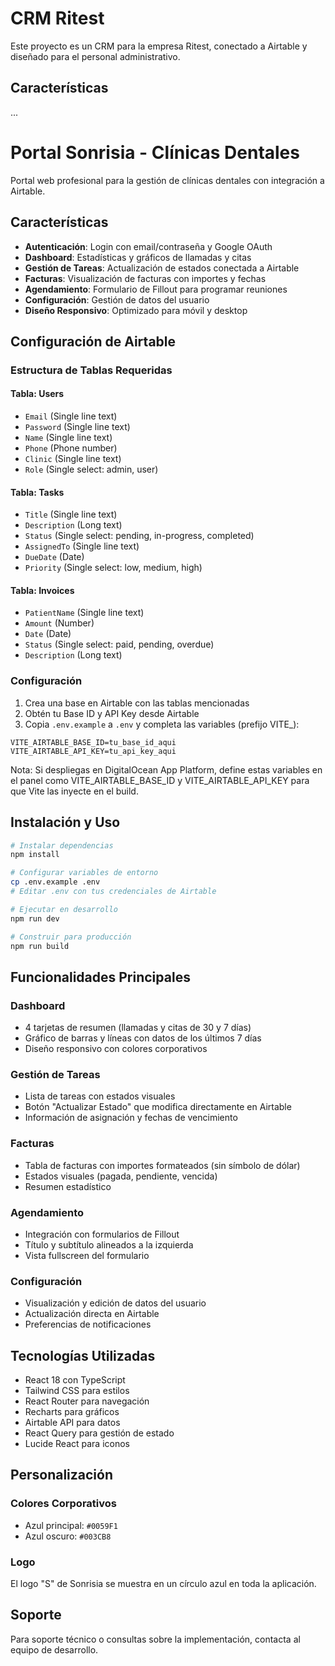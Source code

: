 # CRM Ritest

Este proyecto es un CRM para la empresa Ritest, conectado a Airtable y diseñado para el personal administrativo.

## Características

...
# Portal Sonrisia - Clínicas Dentales

Portal web profesional para la gestión de clínicas dentales con integración a Airtable.

## Características

- **Autenticación**: Login con email/contraseña y Google OAuth
- **Dashboard**: Estadísticas y gráficos de llamadas y citas
- **Gestión de Tareas**: Actualización de estados conectada a Airtable
- **Facturas**: Visualización de facturas con importes y fechas
- **Agendamiento**: Formulario de Fillout para programar reuniones
- **Configuración**: Gestión de datos del usuario
- **Diseño Responsivo**: Optimizado para móvil y desktop

## Configuración de Airtable

### Estructura de Tablas Requeridas

#### Tabla: Users
- `Email` (Single line text)
- `Password` (Single line text)
- `Name` (Single line text)
- `Phone` (Phone number)
- `Clinic` (Single line text)
- `Role` (Single select: admin, user)

#### Tabla: Tasks
- `Title` (Single line text)
- `Description` (Long text)
- `Status` (Single select: pending, in-progress, completed)
- `AssignedTo` (Single line text)
- `DueDate` (Date)
- `Priority` (Single select: low, medium, high)

#### Tabla: Invoices
- `PatientName` (Single line text)
- `Amount` (Number)
- `Date` (Date)
- `Status` (Single select: paid, pending, overdue)
- `Description` (Long text)

### Configuración

1. Crea una base en Airtable con las tablas mencionadas
2. Obtén tu Base ID y API Key desde Airtable
3. Copia `.env.example` a `.env` y completa las variables (prefijo VITE_):

```env
VITE_AIRTABLE_BASE_ID=tu_base_id_aqui
VITE_AIRTABLE_API_KEY=tu_api_key_aqui
```

Nota: Si despliegas en DigitalOcean App Platform, define estas variables en el panel como VITE_AIRTABLE_BASE_ID y VITE_AIRTABLE_API_KEY para que Vite las inyecte en el build.

## Instalación y Uso

```bash
# Instalar dependencias
npm install

# Configurar variables de entorno
cp .env.example .env
# Editar .env con tus credenciales de Airtable

# Ejecutar en desarrollo
npm run dev

# Construir para producción
npm run build
```

## Funcionalidades Principales

### Dashboard
- 4 tarjetas de resumen (llamadas y citas de 30 y 7 días)
- Gráfico de barras y líneas con datos de los últimos 7 días
- Diseño responsivo con colores corporativos

### Gestión de Tareas
- Lista de tareas con estados visuales
- Botón "Actualizar Estado" que modifica directamente en Airtable
- Información de asignación y fechas de vencimiento

### Facturas
- Tabla de facturas con importes formateados (sin símbolo de dólar)
- Estados visuales (pagada, pendiente, vencida)
- Resumen estadístico

### Agendamiento
- Integración con formularios de Fillout
- Título y subtítulo alineados a la izquierda
- Vista fullscreen del formulario

### Configuración
- Visualización y edición de datos del usuario
- Actualización directa en Airtable
- Preferencias de notificaciones

## Tecnologías Utilizadas

- React 18 con TypeScript
- Tailwind CSS para estilos
- React Router para navegación
- Recharts para gráficos
- Airtable API para datos
- React Query para gestión de estado
- Lucide React para iconos

## Personalización

### Colores Corporativos
- Azul principal: `#0059F1`
- Azul oscuro: `#003CB8`

### Logo
El logo "S" de Sonrisia se muestra en un círculo azul en toda la aplicación.

## Soporte

Para soporte técnico o consultas sobre la implementación, contacta al equipo de desarrollo.